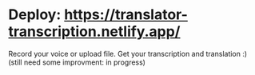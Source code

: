 # Deploy: https://translator-transcription.netlify.app/
Record your voice or upload file. Get your transcription and translation :) 
(still need some improvment: in progress)
